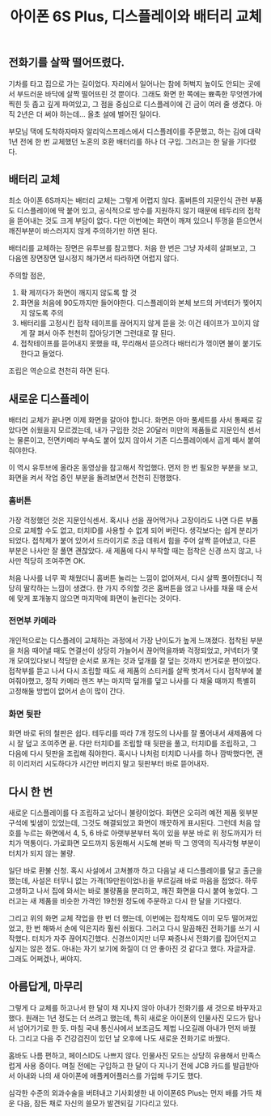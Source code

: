 ﻿---
title: '아이폰 6S Plus, 디스플레이와 배터리 교체'
categories:
  - things
tags:
  - 수리
  - 아이폰
pubDate: 2019-05-30
description: 기본 설명을 입력하세요
---

## 전화기를 살짝 떨어뜨렸다.

기차를 타고 집으로 가는 길이었다. 자리에서 일어나는 참에 허벅지 높이도 안되는 곳에서 부드러운 바닥에 살짝 떨어뜨린 것 뿐이다. 그래도 화면 한 쪽에는 뾰족한 무엇엔가에 찍힌 듯 좁고 깊게 파여있고, 그 점을 중심으로 디스플레이에 긴 금이 여러 줄 생겼다. 아직 2년은 더 써야 하는데... 올초 설에 벌어진 일이다.

부모님 댁에 도착하자마자 알리익스프레스에서 디스플레이를 주문했고, 하는 김에 대략 1년 전에 한 번 교체했던 노혼의 호환 배터리를 하나 더 구입. 그러고는 한 달을 기다렸다.

## 배터리 교체

최소 아이폰 6S까지는 배터리 교체는 그렇게 어렵지 않다. 홈버튼의 지문인식 관련 부품도 디스플레이에 딱 붙어 있고, 공식적으로 방수를 지원하지 않기 때문에 테두리의 접착을 뜯어내는 것도 크게 부담이 없다. 다만 이번에는 화면이 깨져 있으니 뚜껑을 뜯으면서 깨진부분이 바스러지지 않게 주의하기만 하면 된다.

배터리를 교체하는 장면은 유투브를 참고했다. 처음 한 번은 그냥 자세히 살펴보고, 그 다음엔 장면장면 일시정지 해가면서 따라하면 어렵지 않다.

[](https://www.youtube.com/watch?v=4Kskal4s1sU?t=0s)

주의할 점은,

1. 확 제끼다가 화면이 깨지지 않도록 할 것
2. 화면을 처음에 90도까지만 들어야한다. 디스플레이와 본체 보드의 커넥터가 찢어지지 않도록 주의
3. 배터리를 고정시킨 접착 테이프를 끊어지지 않게 뜯을 것: 이건 테이프가 꼬이지 않게 잘 펴서 아주 천천히 잡아당기면 그런대로 잘 된다.
4. 접착테이프를 뜯어내지 못했을 때, 무리해서 뜯으려다 배터리가 꺾이면 불이 붙기도 한다고 들었다.

조립은 역순으로 천천히 하면 된다.

## 새로운 디스플레이

배터리 교체가 끝나면 이제 화면을 갈아야 합니다. 화면은 아마 풀세트를 사서 통째로 갈았다면 쉬웠을지 모르겠는데, 내가 구입한 것은 20달러 미만의 제품들로 지문인식 센서는 물론이고, 전면카메라 부속도 붙어 있지 않아서 기존 디스플레이에서 곱게 떼서 붙여줘야한다.

이 역시 유투브에 올라온 동영상을 참고해서 작업했다. 먼저 한 번 필요한 부분을 보고, 화면을 켜서 작업 중인 부분을 돌려보면서 천천히 진행했다.

[](https://www.youtube.com/watch?v=K3KzmCwudRs?t=0s)

### 홈버튼

가장 걱정했던 것은 지문인식센서. 혹시나 선을 끊어먹거나 고장이라도 나면 다른 부품으로 교체할 수도 없고, 터치ID를 사용할 수 없게 되어 버린다. 생각보다는 쉽게 분리가 되었다. 접착제가 붙어 있어서 드라이기로 조금 데워서 힘을 주어 살짝 뜯어냈고, 다른 부분은 나사만 잘 풀면 괜찮았다. 새 제품에 다시 부착할 때는 접착은 신경 쓰지 않고, 나사만 적당히 조여주면 OK.

처음 나사를 너무 꽉 채웠더니 홈버튼 눌리는 느낌이 없어져서, 다시 살짝 풀어줬더니 적당히 딸칵하는 느낌이 생겼다. 한 가지 주의할 것은 홈버튼을 얹고 나사를 채울 때 순서에 맞게 포개놓지 않으면 마지막에 화면이 눌린다는 것이다.

### 전면부 카메라

개인적으로는 디스플레이 교체하는 과정에서 가장 난이도가 높게 느껴졌다. 접착된 부분을 처음 때어낼 때도 연결선이 상당히 가늘어서 끊어먹을까봐 걱정되었고, 커넥터가 몇 개 모여있다보니 적당한 순서로 포개는 것과 덮개를 잘 덮는 것까지 번거로운 편이었다. 접착부를 뜯고 나서 다시 조립할 때도 새 제품의 스티커를 살짝 벗겨서 다시 접착부에 붙여줘야했고, 정작 카메라 렌즈 부는 마지막 덮개를 덮고 나사를 다 채울 때까지 특별히 고정해둘 방법이 없어서 손이 많이 간다.

### 화면 뒷판

화면 바로 뒤의 철판은 쉽다. 테두리를 따라 7개 정도의 나사를 잘 풀어내서 새제품에 다시 잘 덮고 조여주면 끝. 다만 터치ID를 조립할 때 뒷판을 풀고, 터치ID를 조립하고, 그 다음에 다시 뒷판을 조립해 줘야한다. 혹시나 나처럼 터치ID 나사를 하나 깜박했다면, 괜히 이리저리 시도하다가 시간만 버리지 말고 뒷판부터 바로 뜯어내자.

## 다시 한 번

새로운 디스플레이를 다 조립하고 났더니 불량이었다. 화면은 오히려 예전 제품 윗부분 구석에 빛샘이 있었는데, 그것도 해결되었고 화면이 깨끗하게 표시된다. 그런데 처음 암호를 누르는 화면에서 4, 5, 6 바로 아랫부분부터 독이 있을 부분 바로 위 정도까지가 터치가 먹통이다. 가로화면 모드까지 동원해서 시도해 본바 딱 그 영역의 직사각형 부분이 터치가 되지 않는 불량.

일단 바로 환불 신청. 혹시 사설에서 고쳐볼까 하고 다음날 새 디스플레이를 달고 출근을 했는데, 사설은 터무니 없는 가격(19만원이었나)을 부르길래 바로 마음을 접었다. 하루 고생하고 나서 집에 와서는 바로 불량품을 분리하고, 깨진 화면을 다시 붙여 놓았다. 그러고는 새 제품을 비슷한 가격인 19천원 정도에 주문하고 다시 한 달을 기다렸다.

그리고 위의 화면 교체 작업을 한 번 더 했는데, 이번에는 접착제도 이미 모두 떨어져있었고, 한 번 해봐서 손에 익은지라 훨씬 쉬웠다. 그러고 다시 말끔해진 전화기를 쓰기 시작했다. 터치가 자주 끊어지긴했다. 신경쓰이지만 너무 짜증나서 전화기를 집어던지고 싶지는 않은 정도. 아내는 자기 보기에 화질이 더 안 좋아진 것 같다고 했다. 자글자글. 그래도 어쩌겠나, 써야지.

## 아름답게, 마무리

그렇게 다 교체를 하고나서 한 달이 채 지나지 않아 아내가 전화기를 새 것으로 바꾸자고 했다. 원래는 1년 정도는 더 쓰려고 했는데, 특히 새로운 아이폰의 인물사진 모드가 탐나서 넘어가기로 한 듯. 마침 국내 통신사에서 보조금도 제법 나오길래 아내가 먼저 바꿨다. 그리고 다음 주 건강검진이 있던 날 오후에 나도 새로운 전화기로 바꿨다.

홈바도 나름 편하고, 페이스ID도 나쁘지 않다. 인물사진 모드는 상당히 유용해서 만족스럽게 사용 중이다. 며칠 전에는 구입하고 한 달이 다 지나기 전에 JCB 카드를 발급받아서 아내와 나의 새 아이폰에 애플케어플러스를 가입해 두기도 했다.

심각한 수준의 외과수술을 버텨내고 기사회생한 내 아이폰6S Plus는 먼저 배를 가득 채운 다음, 잠든 채로 자신의 쓸모가 발견되길 기다리고 있다.


